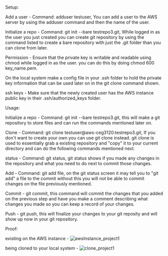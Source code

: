 Setup:  
  
Add a user - Command: adduser testuser, You can add a user to the AWS server by using the adduser command and then the name of the user.   

Initialize a repo - Command: git init --bare testrepo3.git, While logged in as the user you just created you can create git repository by using the command listed to create a bare repository with just the .git folder than you can clone from later.  

Permission - Ensure that the private key is writable and readable using chmod while logged in as the user. you can do this by doing chmod 600 key_name.pem.  

On the local system make a config file in your .ssh folder to hold the private key information that can be used later on in the git clone command shown.  

ssh keys - Make sure that the newly created user has the AWS instance public key in their .ssh/authorized_keys folder.  



Usage:  
  
Initialize a repo - Command: git init --bare testrepo3.git, this will make a git repository to store files and can run the commands mentioned later on.  

Clone - Command: git clone testuser@aws-ceg3120:testrepo3.git, If you don't want to create your own you can use git clone instead. git clone is used to essentially grab a existing repository and "copy" it to your current directory and can do the following commands mentioned next.  

status - Command: git status, git status shows if you made any changes in the repository and what you need to do next to commit those changes.  

Add - Command: git add file, on the git status screen it may tell you to "git add" a file to the commit without this you will not be able to commit changes on the file previously mentioned.     

Commit - git commit, this command will commit the changes that you added on the previous step and have you make a comment describing what changes you made so you can keep a record of your changes.  

Push - git push, this will finalize your changes to your git reposity and will show up now in your git repository.  

Proof:  
  
existing on the AWS instance - ![awsInstance_project1](https://user-images.githubusercontent.com/77360294/132079054-1f45e285-dd24-4304-9dd3-e3663fbdaad2.PNG)  

being cloned to your local system - ![clone_project1](https://user-images.githubusercontent.com/77360294/132079087-4040518e-16e7-4034-9e2f-feba27bd3cb6.PNG)

